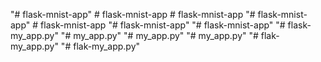 "# flask-mnist-app" 
#   f l a s k - m n i s t - a p p  
 #   f l a s k - m n i s t - a p p  
 "# flask-mnist-app" 
#   f l a s k - m n i s t - a p p  
 "# flask-mnist-app" 
"# flask-mnist-app" 
"# flask-my_app.py" 
"# my_app.py" 
"# my_app.py" 
"# my_app.py" 
"# flak-my_app.py" 
"# flak-my_app.py" 
